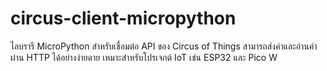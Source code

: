 # circus-client-micropython
ไลบรารี MicroPython สำหรับเชื่อมต่อ API ของ Circus of Things สามารถส่งค่าและอ่านค่าผ่าน HTTP ได้อย่างง่ายดาย เหมาะสำหรับโปรเจกต์ IoT เช่น ESP32 และ Pico W
